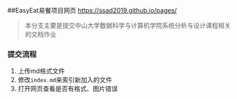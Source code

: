 ##EasyEat易餐项目网页
https://ssad2019.github.io/pages/

> 本分支主要是提交中山大学数据科学与计算机学院系统分析与设计课程相关的文档作业



### 提交流程

1. 上传md格式文件
2. 修改`index.md`来索引新加入的文件
3. 打开网页查看是否有格式、图片错误




